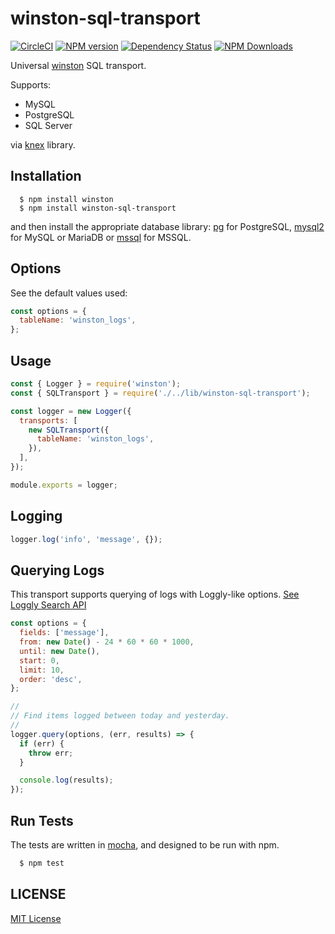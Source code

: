 # winston-sql-transport

[![CircleCI](https://circleci.com/gh/ofkindness/winston-sql-transport/tree/master.svg?style=svg)](https://circleci.com/gh/ofkindness/winston-sql-transport/tree/master)
[![NPM version](https://img.shields.io/npm/v/winston-sql-transport.svg)](https://npmjs.org/package/winston-sql-transport)
[![Dependency Status](https://david-dm.org/ofkindness/winston-sql-transport.svg?theme=shields.io)](https://david-dm.org/ofkindness/winston-sql-transport)
[![NPM Downloads](https://img.shields.io/npm/dm/winston-sql-transport.svg)](https://npmjs.org/package/winston-sql-transport)

Universal [winston](https://www.npmjs.com/package/winston) SQL transport.

Supports:

- MySQL
- PostgreSQL
- SQL Server

via [knex](https://knexjs.org/) library.

## Installation

```console
  $ npm install winston
  $ npm install winston-sql-transport
```

and then install the appropriate database library: [pg](https://github.com/brianc/node-postgres) for PostgreSQL, [mysql2](https://github.com/sidorares/node-mysql2) for MySQL or MariaDB or [mssql](https://github.com/patriksimek/node-mssql) for MSSQL.

## Options

See the default values used:

```js
const options = {
  tableName: 'winston_logs',
};
```

## Usage

```js
const { Logger } = require('winston');
const { SQLTransport } = require('./../lib/winston-sql-transport');

const logger = new Logger({
  transports: [
    new SQLTransport({
      tableName: 'winston_logs',
    }),
  ],
});

module.exports = logger;
```

## Logging

```js
logger.log('info', 'message', {});
```

## Querying Logs

This transport supports querying of logs with Loggly-like options. [See Loggly Search API](https://www.loggly.com/docs/api-retrieving-data/)

```js
const options = {
  fields: ['message'],
  from: new Date() - 24 * 60 * 60 * 1000,
  until: new Date(),
  start: 0,
  limit: 10,
  order: 'desc',
};

//
// Find items logged between today and yesterday.
//
logger.query(options, (err, results) => {
  if (err) {
    throw err;
  }

  console.log(results);
});
```

## Run Tests

The tests are written in [mocha](https://mochajs.org/), and designed to be run with npm.

```bash
  $ npm test
```

## LICENSE

[MIT License](http://en.wikipedia.org/wiki/MIT_License)
